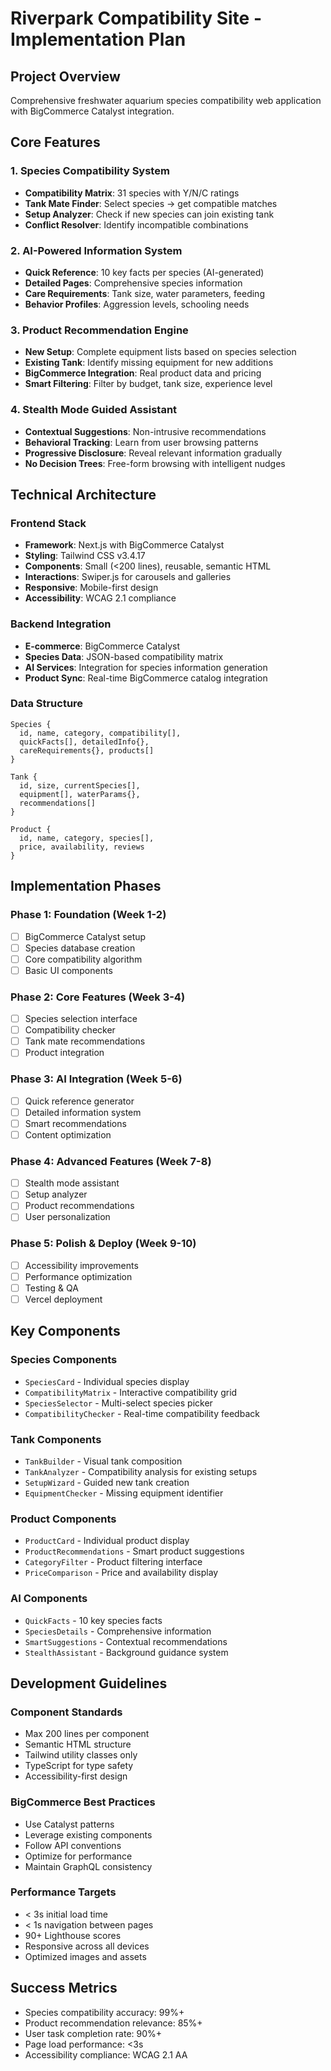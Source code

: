 # Riverpark Compatibility Site - Implementation Plan

## Project Overview
Comprehensive freshwater aquarium species compatibility web application with BigCommerce Catalyst integration.

## Core Features

### 1. Species Compatibility System
- **Compatibility Matrix**: 31 species with Y/N/C ratings
- **Tank Mate Finder**: Select species → get compatible matches
- **Setup Analyzer**: Check if new species can join existing tank
- **Conflict Resolver**: Identify incompatible combinations

### 2. AI-Powered Information System
- **Quick Reference**: 10 key facts per species (AI-generated)
- **Detailed Pages**: Comprehensive species information
- **Care Requirements**: Tank size, water parameters, feeding
- **Behavior Profiles**: Aggression levels, schooling needs

### 3. Product Recommendation Engine
- **New Setup**: Complete equipment lists based on species selection
- **Existing Tank**: Identify missing equipment for new additions
- **BigCommerce Integration**: Real product data and pricing
- **Smart Filtering**: Filter by budget, tank size, experience level

### 4. Stealth Mode Guided Assistant
- **Contextual Suggestions**: Non-intrusive recommendations
- **Behavioral Tracking**: Learn from user browsing patterns
- **Progressive Disclosure**: Reveal relevant information gradually
- **No Decision Trees**: Free-form browsing with intelligent nudges

## Technical Architecture

### Frontend Stack
- **Framework**: Next.js with BigCommerce Catalyst
- **Styling**: Tailwind CSS v3.4.17
- **Components**: Small (<200 lines), reusable, semantic HTML
- **Interactions**: Swiper.js for carousels and galleries
- **Responsive**: Mobile-first design
- **Accessibility**: WCAG 2.1 compliance

### Backend Integration
- **E-commerce**: BigCommerce Catalyst
- **Species Data**: JSON-based compatibility matrix
- **AI Services**: Integration for species information generation
- **Product Sync**: Real-time BigCommerce catalog integration

### Data Structure
```
Species {
  id, name, category, compatibility[], 
  quickFacts[], detailedInfo{}, 
  careRequirements{}, products[]
}

Tank {
  id, size, currentSpecies[], 
  equipment[], waterParams{}, 
  recommendations[]
}

Product {
  id, name, category, species[], 
  price, availability, reviews
}
```

## Implementation Phases

### Phase 1: Foundation (Week 1-2)
- [ ] BigCommerce Catalyst setup
- [ ] Species database creation
- [ ] Core compatibility algorithm
- [ ] Basic UI components

### Phase 2: Core Features (Week 3-4)
- [ ] Species selection interface
- [ ] Compatibility checker
- [ ] Tank mate recommendations
- [ ] Product integration

### Phase 3: AI Integration (Week 5-6)
- [ ] Quick reference generator
- [ ] Detailed information system
- [ ] Smart recommendations
- [ ] Content optimization

### Phase 4: Advanced Features (Week 7-8)
- [ ] Stealth mode assistant
- [ ] Setup analyzer
- [ ] Product recommendations
- [ ] User personalization

### Phase 5: Polish & Deploy (Week 9-10)
- [ ] Accessibility improvements
- [ ] Performance optimization
- [ ] Testing & QA
- [ ] Vercel deployment

## Key Components

### Species Components
- `SpeciesCard` - Individual species display
- `CompatibilityMatrix` - Interactive compatibility grid
- `SpeciesSelector` - Multi-select species picker
- `CompatibilityChecker` - Real-time compatibility feedback

### Tank Components  
- `TankBuilder` - Visual tank composition
- `TankAnalyzer` - Compatibility analysis for existing setups
- `SetupWizard` - Guided new tank creation
- `EquipmentChecker` - Missing equipment identifier

### Product Components
- `ProductCard` - Individual product display
- `ProductRecommendations` - Smart product suggestions
- `CategoryFilter` - Product filtering interface
- `PriceComparison` - Price and availability display

### AI Components
- `QuickFacts` - 10 key species facts
- `SpeciesDetails` - Comprehensive information
- `SmartSuggestions` - Contextual recommendations
- `StealthAssistant` - Background guidance system

## Development Guidelines

### Component Standards
- Max 200 lines per component
- Semantic HTML structure
- Tailwind utility classes only
- TypeScript for type safety
- Accessibility-first design

### BigCommerce Best Practices
- Use Catalyst patterns
- Leverage existing components
- Follow API conventions
- Optimize for performance
- Maintain GraphQL consistency

### Performance Targets
- < 3s initial load time
- < 1s navigation between pages
- 90+ Lighthouse scores
- Responsive across all devices
- Optimized images and assets

## Success Metrics
- Species compatibility accuracy: 99%+
- Product recommendation relevance: 85%+
- User task completion rate: 90%+
- Page load performance: <3s
- Accessibility compliance: WCAG 2.1 AA